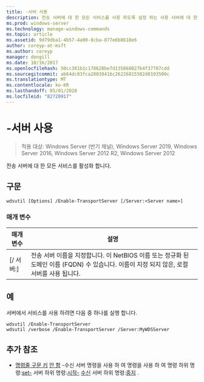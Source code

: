 ```yaml
---
title: -서버 사용
description: 전송 서버에 대 한 모든 서비스를 사용 하도록 설정 하는 사용 서버에 대 한 참조 항목입니다.
ms.prod: windows-server
ms.technology: manage-windows-commands
ms.topic: article
ms.assetid: 9d79dba1-4b57-4a00-8cba-877e6b8618e6
author: coreyp-at-msft
ms.author: coreyp
manager: dongill
ms.date: 10/16/2017
ms.openlocfilehash: 50cc381b1c178628be7d135868027b4f37787cdd
ms.sourcegitcommit: ab64dc83fca28039416c26226815502d0193500c
ms.translationtype: MT
ms.contentlocale: ko-KR
ms.lasthandoff: 05/01/2020
ms.locfileid: "82720917"
---
```

# <a name="enable-transportserver"></a>-서버 사용

> 적용 대상: Windows Server (반기 채널), Windows Server 2019, Windows Server 2016, Windows Server 2012 R2, Windows Server 2012

전송 서버에 대 한 모든 서비스를 활성화 합니다.

## <a name="syntax"></a>구문
```
wdsutil [Options] /Enable-TransportServer [/Server:<Server name>]
```
### <a name="parameters"></a>매개 변수
|매개 변수|설명|
|-------|--------|
|[/ 서버:<Server name>]|전송 서버 이름을 지정합니다. 이 NetBIOS 이름 또는 정규화 된 도메인 이름 (FQDN) 수 있습니다. 이름이 지정 되지 않은, 로컬 서버를 사용 됩니다.|
## <a name="examples"></a>예
서버에서 서비스를 사용 하려면 다음 중 하나를 실행 합니다.
```
wdsutil /Enable-TransportServer
wdsutil /verbose /Enable-TransportServer /Server:MyWDSServer
```
## <a name="additional-references"></a>추가 참조
- [명령줄 구문 키](command-line-syntax-key.md)
[안 함](using-the-disable-transportserver-command.md)
-수신 서버 명령을 사용 하 여 명령을 사용 하 여 명령 하위 명령:[set-](subcommand-set-transportserver.md)
서버 하위 명령:[시작-](subcommand-start-transportserver.md)
[수신](using-the-get-transportserver-command.md)
서버 하위 명령:[중지](subcommand-stop-transportserver.md) .
